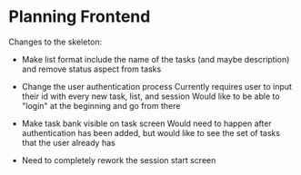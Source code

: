 # Planning Frontend

Changes to the skeleton:
- Make list format include the name of the tasks (and maybe description) and remove status aspect from tasks

- Change the user authentication process
Currently requires user to input their id with every new task, list, and session
Would like to be able to "login" at the beginning and go from there

- Make task bank visible on task screen
Would need to happen after authentication has been added, but would like to see the set of tasks that the user already has

- Need to completely rework the session start screen
